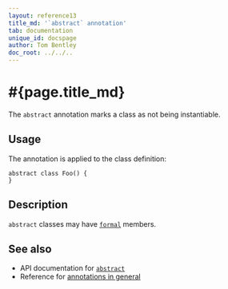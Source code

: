 ```yaml
---
layout: reference13
title_md: '`abstract` annotation'
tab: documentation
unique_id: docspage
author: Tom Bentley
doc_root: ../../..
---
```


# #{page.title_md}

The `abstract` annotation marks a class as not being instantiable.

## Usage

The annotation is applied to the class definition:

<!-- try: -->
    abstract class Foo() {
    }

## Description

`abstract` classes may have [`formal`](../formal/) members.

## See also

* API documentation for [`abstract`](#{site.urls.apidoc_1_3}/index.html#abstract)
* Reference for [annotations in general](../../structure/annotation/)

